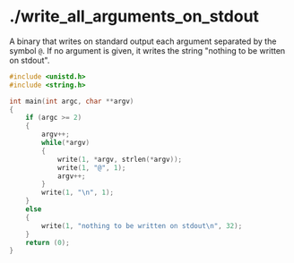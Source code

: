 # ./write_all_arguments_on_stdout

A binary that writes on standard output each argument separated by the symbol `@`. If no argument is given, it writes the string "nothing to be written on stdout".

```c
#include <unistd.h>
#include <string.h>

int	main(int argc, char **argv)
{
	if (argc >= 2)
	{
		argv++;
		while(*argv)
		{
			write(1, *argv, strlen(*argv));
			write(1, "@", 1);
			argv++;
		}
		write(1, "\n", 1);
	}
	else
	{
		write(1, "nothing to be written on stdout\n", 32);
	}
	return (0);
}
```
